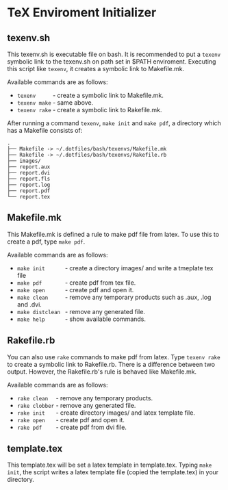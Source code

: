TeX Enviroment Initializer
===========================

texenv.sh
-----------

This texenv.sh is executable file on bash.
It is recommended to put a `texenv` symbolic link to the texenv.sh on path set in $PATH enviroment.
Executing this script like `texenv`, it creates a symbolic link to Makefile.mk.

Available commands are as follows:

- `texenv     ` - create a symbolic link to Makefile.mk.
- `texenv make` - same above.
- `texenv rake` - create a symbolic link to Rakefile.mk.

After running a command `texenv`, `make init` and `make pdf`, a directory which has a Makefile consists of:

    .
    ├── Makefile -> ~/.dotfiles/bash/texenvs/Makefile.mk
    ├── Rakefile -> ~/.dotfiles/bash/texenvs/Rakefile.rb
    ├── images/
    ├── report.aux
    ├── report.dvi
    ├── report.fls
    ├── report.log
    ├── report.pdf
    └── report.tex

Makefile.mk
------------

This Makefile.mk is defined a rule to make pdf file from latex.
To use this to create a pdf, type `make pdf`.

Available commands are as follows:

- `make init      ` - create a directory images/ and write a tmeplate tex file
- `make pdf       ` - create pdf from tex file.
- `make open      ` - create pdf and open it.
- `make clean     ` - remove any temporary products such as .aux, .log and .dvi.
- `make distclean ` - remove any generated file.
- `make help      ` - show available commands.

Rakefile.rb
------------

You can also use `rake` commands to make pdf from latex.
Type `texenv rake` to create a symbolic link to Rakefile.rb.
There is a difference between two output.
However, the Rakefile.rb's rule is behaved like Makefile.mk.

Available commands are as follows:

- `rake clean  `  - remove any temporary products.
- `rake clobber`  - remove any generated file.
- `rake init   `  - create directory images/ and latex template file.
- `rake open   `  - create pdf and open it.
- `rake pdf    `  - create pdf from dvi file.

template.tex
------------

This template.tex will be set a latex template in template.tex.
Typing `make init`, the script writes a latex template file (copied the template.tex) in your directory.



